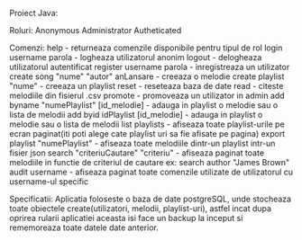 Proiect Java:

  Roluri:
    Anonymous
    Administrator
    Autheticated

  Comenzi:
    help - returneaza comenzile disponibile pentru tipul de rol
    login username parola - logheaza utilizatorul anonim
    logout - delogheaza utilizatorul autentificat
    register username parola - inregistreaza un utilizator
    create song "nume" "autor" anLansare - creeaza o melodie
    create playlist "nume" - creeaza un playlist
    reset - reseteaza baza de date
    read - citeste melodiile din fisierul .csv
    promote - promoveaza un utilizator in admin
    add byname "numePlaylist" [id_melodie] - adauga in playlist o melodie sau o lista de melodii
    add byid idPlaylist [id_melodie] - adauga in playlist o melodie sau o lista de melodii
    list playlists - afiseaza toate playlist-urile pe ecran paginat(iti poti alege cate playlist uri sa fie afisate pe pagina)
    export playlist "numePlaylist" - afiseaza toate melodiile dintr-un playlist intr-un fisier json
    search "criteriuCautare" "criteriu" - afiseaza paginat toate melodiile in functie de criteriul de cautare ex: search author "James Brown"
    audit username - afiseaza paginat toate comenzile utilizate de utilizatorul cu username-ul specific

  Specificatii:
    Aplicatia foloseste o baza de date postgreSQL, unde stocheaza toate obiectele create(utilizatori, melodii, playlist-uri), astfel incat dupa oprirea rularii aplicatiei
  aceasta isi face un backup la inceput si rememoreaza toate datele date anterior.
